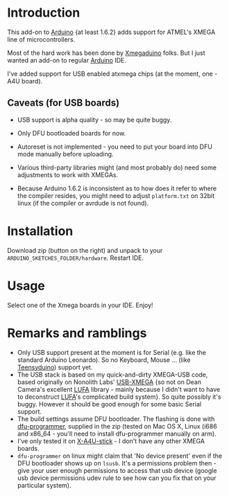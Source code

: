 # Introduction

This add-on to [Arduino] {at least 1.6.2} adds support for ATMEL's XMEGA
line of microcontrollers.

Most of the hard work has been done by [Xmegaduino] folks. But I just
wanted an add-on to regular [Arduino] IDE.

I've added support for USB enabled atxmega chips (at the moment, one
-A4U board).

## Caveats (for USB boards)

- USB support is alpha quality - so may be quite buggy.
- Only DFU bootloaded boards for now.
- Autoreset is not implemented - you need to put your board into DFU
  mode manually before uploading.
- Various third-party libraries might (and most probably do) need some
  adjustments to work with XMEGAs.

- Because Arduino 1.6.2 is inconsistent as to how does it refer to where
  the compiler resides, you might need to adjust `platform.txt` on 32bit
  linux (if the compiler or avrdude is not found).

# Installation

Download zip (button on the right) and unpack to your
`ARDUINO_SKETCHES_FOLDER/hardware`. Restart IDE.

# Usage

Select one of the Xmega boards in your IDE. Enjoy!

# Remarks and ramblings

- Only USB support present at the moment is for Serial (e.g. like the
  standard Arduino Leonardo). So no Keyboard, Mouse ... (like
  [Teensyduino]) support yet.
- The USB stack is based on my quick-and-dirty XMEGA-USB code, based
  originally on Nonolith Labs' [USB-XMEGA] {so not on
  Dean Camera's excellent [LUFA] library - mainly because I didn't want
  to have to deconstruct [LUFA]'s complicated build system}. So quite
  possibly it's buggy. However it should be good enough for some basic
  Serial support.
- The build settings assume DFU bootloader. The flashing is done with
  [dfu-programmer], supplied in the zip (tested on Mac OS X, Linux (i686
  and x86_64 - you'll need to install dfu-programmer manually on arm).
- I've only tested it on [X-A4U-stick] - I don't have any other XMEGA
  boards.
- `dfu-programmer` on linux might claim that 'No device present' even if
  the DFU bootloader shows up on `lsusb`. It's a permissions problem
  then - give your user enough permissions to access that usb device
  (google usb device permissions udev rule to see how can you fix that
  on your particular system).



[Teensyduino]: https://www.pjrc.com/teensy/teensyduino.html
[LUFA]: http://www.fourwalledcubicle.com/LUFA.php
[Xmegaduino]: https://github.com/akafugu/Xmegaduino
[Arduino]: http://arduino.cc
[X-A4U-stick]: https://flabbergast.github.io/X-A4U-r2
[dfu-programmer]: https://dfu-programmer.github.io/
[USB-XMEGA]: https://dfu-programmer.github.io/
